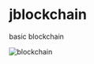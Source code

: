 # jblockchain
basic blockchain

![blockchain](https://cdn-images-1.medium.com/max/1800/1*627BG-7qMtaXNsX0n41C6Q.png)
